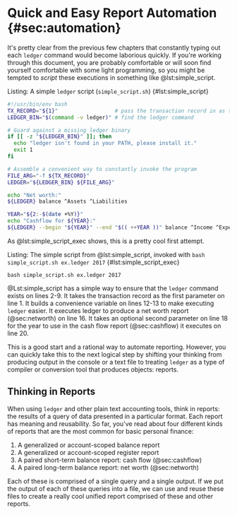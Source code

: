 # Quick and Easy Report Automation {#sec:automation}

It's pretty clear from the previous few chapters that constantly typing out
each `ledger` command would become laborious quickly.
If you're working through this document, you are probably comfortable
or will soon find yourself comfortable with some light programming, so you
might be tempted to _script_ these executions in something like
@lst:simple_script.

Listing: A simple `ledger` script (`simple_script.sh`) {#lst:simple_script}

```{.bash pipe="tee simple_script.sh" .numberLines}
#!/usr/bin/env bash
TX_RECORD="${1}"                  # pass the transaction record in as the first arg
LEDGER_BIN="$(command -v ledger)" # find the ledger command

# Guard against a missing ledger binary
if [[ -z "${LEDGER_BIN}" ]]; then
  echo "ledger isn't found in your PATH, please install it."
  exit 1
fi

# Assemble a convenient way to constantly invoke the program
FILE_ARG="-f ${TX_RECORD}"
LEDGER="${LEDGER_BIN} ${FILE_ARG}"

echo "Net worth:"
${LEDGER} balance ^Assets ^Liabilities

YEAR="${2:-$(date +%Y)}"
echo "Cashflow for ${YEAR}:"
${LEDGER} --begin "${YEAR}" --end "$(( ++YEAR ))" balance ^Income ^Expenses
```

As @lst:simple_script_exec shows, this is a pretty cool first attempt.

Listing: The simple script from @lst:simple_script, invoked with `bash simple_script.sh ex.ledger 2017` {#lst:simple_script_exec}

```{pipe="sh"}
bash simple_script.sh ex.ledger 2017
```

@Lst:simple_script has a simple way to ensure that the `ledger` command
exists on lines 2-9.
It takes the transaction record as the first parameter on line 1.
It builds a convenience variable on lines 12-13 to make executing `ledger` easier.
It executes ledger to produce a net worth report (@sec:networth) on line 16.
It takes an optional second parameter on line 18 for the year to use in the
cash flow report (@sec:cashflow) it executes on line 20.

This is a good start and a rational way to automate reporting.
However, you can quickly take this to the next logical step by shifting your
thinking from producing output in the console or a text file to treating
`ledger` as a type of compiler or conversion tool that produces objects:
reports.

## Thinking in Reports

When using `ledger` and other plain text accounting tools, think in reports:
the results of a query of data presented in a particular format.
Each report has meaning and reusability.
So far, you've read about four different kinds of reports that are the most common for basic personal finance:

1. A generalized or account-scoped balance report
2. A generalized or account-scoped register report
3. A paired short-term balance report: cash flow (@sec:cashflow)
4. A paired long-term balance report: net worth (@sec:networth)

Each of these is comprised of a single query and a single output.
If we put the output of each of these queries into a file, we
can use and reuse these files to create a really cool unified report
comprised of these and other reports.

